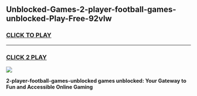 
## Unblocked-Games-2-player-football-games-unblocked-Play-Free-92vlw
<h3>
<a href="https://premium76.site?title=2-player-football-games-unblocked&ref=10A">CLICK TO PLAY</a></h3>
<hr>

<h3>
<a href="https://premium76.site?title=2-player-football-games-unblocked&ref=10A">CLICK 2 PLAY</a>
  
</h3>

<a href="https://premium76.site?title=2-player-football-games-unblocked&ref=10A"><img src="https://clearcache.store/games.png"></a>


**2-player-football-games-unblocked games unblocked: Your Gateway to Fun and Accessible Online Gaming**
